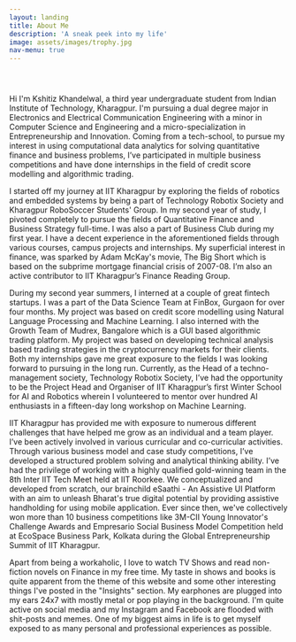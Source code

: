```yaml
---
layout: landing
title: About Me
description: 'A sneak peek into my life'
image: assets/images/trophy.jpg
nav-menu: true
---
```

<!-- Main -->
<div id="main" class="alt">
  
<!-- One -->
<section id="one">
	<div class="inner">
		<header class="major">
			<h1></h1>
		</header>


<!-- Content -->
<h2 id="content"></h2>
<p>Hi I'm Kshitiz Khandelwal, a third year undergraduate student from Indian Institute of Technology, Kharagpur. I'm pursuing a dual degree major in Electronics and Electrical Communication Engineering with a minor in Computer Science and Engineering and a micro-specialization in Entrepreneurship and Innovation. Coming from a tech-school, to pursue my interest in using computational data analytics for solving quantitative finance and business problems, I’ve participated in multiple business competitions and have done internships in the field of credit score modelling and algorithmic trading.</p> 

<p>I started off my journey at IIT Kharagpur by exploring the fields of robotics and embedded systems by being a part of Technology Robotix Society and Kharagpur RoboSoccer Students' Group. In my second year of study, I pivoted completely to pursue the fields of Quantitative Finance and Business Strategy full-time. I was also a part of Business Club during my first year. I have a decent experience in the aforementioned fields through various courses, campus projects and internships. My superficial interest in finance, was sparked by  Adam McKay's movie, The Big Short which is based on the subprime mortgage financial crisis of 2007-08. I’m also an active contributor to IIT Kharagpur’s Finance Reading Group.</p>

<p>During my second year summers, I interned at a couple of great fintech startups. I was a part of the Data Science Team at FinBox, Gurgaon for over four months. My project was based on credit score modelling using Natural Language Processing and Machine Learning. I also interned with the Growth Team of Mudrex, Bangalore which is a GUI based algorithmic trading platform. My project was based on developing technical analysis based trading strategies in the cryptocurrency markets for their clients. Both my internships gave me great exposure to the fields I was looking forward to pursuing in the long run. Currently, as the Head of a techno-management society, Technology Robotix Society, I’ve had the opportunity to be the Project Head and Organiser of IIT Kharagpur’s first Winter School for AI and Robotics wherein I volunteered to mentor over hundred AI enthusiasts in a fifteen-day long workshop on Machine Learning.</p>

<p>IIT Kharagpur has provided me with exposure to numerous different challenges that have helped me grow as an individual and a team player. I’ve been actively involved in various curricular and co-curricular activities. Through various business model and case study competitions, I’ve developed a structured problem solving and analytical thinking ability. I’ve had the privilege of working with a highly qualified gold-winning team in the 8th Inter IIT Tech Meet held at IIT Roorkee. We conceptualized and developed from scratch, our brainchild eSaathi - An Assistive UI Platform with an aim to unleash Bharat's true digital potential by providing assistive handholding for using mobile application. Ever since then, we've collectively won more than 10 business competitions like 3M-CII Young Innovator's Challenge Awards and Empresario Social Business Model Competition held at EcoSpace Business Park, Kolkata during the Global Entrepreneurship Summit of IIT Kharagpur.</p>

<p>Apart from being a workaholic, I love to watch TV Shows and read non-fiction novels on Finance in my free time. My taste in shows and books is quite apparent from the theme of this website and some other interesting things I've posted in the "Insights" section. My earphones are plugged into my ears 24x7 with mostly metal or pop playing in the background. I'm quite active on social media and my Instagram and Facebook are flooded with shit-posts and memes. One of my biggest aims in life is to get myself exposed to as many personal and professional experiences as possible. </p>
</div>
</section>
</div>
